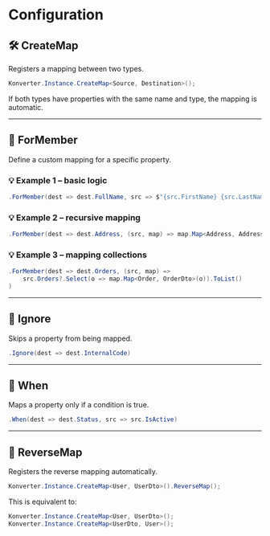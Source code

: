 # Configuration

## 🛠 CreateMap

Registers a mapping between two types.

```csharp
Konverter.Instance.CreateMap<Source, Destination>();
```

If both types have properties with the same name and type, the mapping is automatic.

---

## 🧠 ForMember

Define a custom mapping for a specific property.

### 💡 Example 1 – basic logic

```csharp
.ForMember(dest => dest.FullName, src => $"{src.FirstName} {src.LastName}")
```

### 💡 Example 2 – recursive mapping

```csharp
.ForMember(dest => dest.Address, (src, map) => map.Map<Address, AddressDto>(src.Address))
```

### 💡 Example 3 – mapping collections

```csharp
.ForMember(dest => dest.Orders, (src, map) =>
    src.Orders?.Select(o => map.Map<Order, OrderDto>(o)).ToList()
)
```

---

## 🙈 Ignore

Skips a property from being mapped.

```csharp
.Ignore(dest => dest.InternalCode)
```

---

## 🧪 When

Maps a property only if a condition is true.

```csharp
.When(dest => dest.Status, src => src.IsActive)
```

---

## 🔁 ReverseMap

Registers the reverse mapping automatically.

```csharp
Konverter.Instance.CreateMap<User, UserDto>().ReverseMap();
```

This is equivalent to:

```csharp
Konverter.Instance.CreateMap<User, UserDto>();
Konverter.Instance.CreateMap<UserDto, User>();
```
